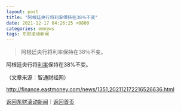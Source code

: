 ```yaml
---
layout: post
title: "阿根廷央行将利率保持在38％不变"
date: 2021-12-17 04:26:25 +0800
categories: emnews
tags: 东财滚动新闻
---
```

> 阿根廷央行将利率保持在38％不变。

<p>阿根廷央行将<span id="Info.344"><a href="http://data.eastmoney.com/cjsj/yhll.html" class="infokey">利率</a></span>保持在38%不变。</p><p class="em_media">（文章来源：智通财经网）</p>

<http://finance.eastmoney.com/news/1351,202112172216526636.html>

[返回东财滚动新闻](//finews.withounder.com/emnews/)｜[返回首页](//finews.withounder.com/)